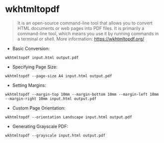 # wkhtmltopdf

> It is an open-source command-line tool that allows you to convert HTML documents or web pages into PDF files.
> It is primarily a command-line tool, which means you use it by running commands in a terminal or shell.
> More information: <https://wkhtmltopdf.org/>

- Basic Conversion:

`wkhtmltopdf input.html output.pdf`

- Specifying Page Size:

`wkhtmltopdf --page-size A4 input.html output.pdf`

- Setting Margins:

`wkhtmltopdf --margin-top 10mm --margin-bottom 10mm --margin-left 10mm --margin-right 10mm input.html output.pdf`

- Custom Page Orientation:

`wkhtmltopdf --orientation Landscape input.html output.pdf`

- Generating Grayscale PDF:

`wkhtmltopdf --grayscale input.html output.pdf`
